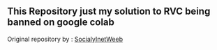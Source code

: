 <H2>This Repository just my solution to RVC being banned on google colab</H2>
Original repository by : <a href = "https://github.com/SociallyIneptWeeb/AICoverGen.git"> SocialyInetWeeb
